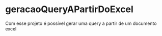 # geracaoQueryAPartirDoExcel
Com esse projeto é possível gerar uma query a partir de um documento excel
